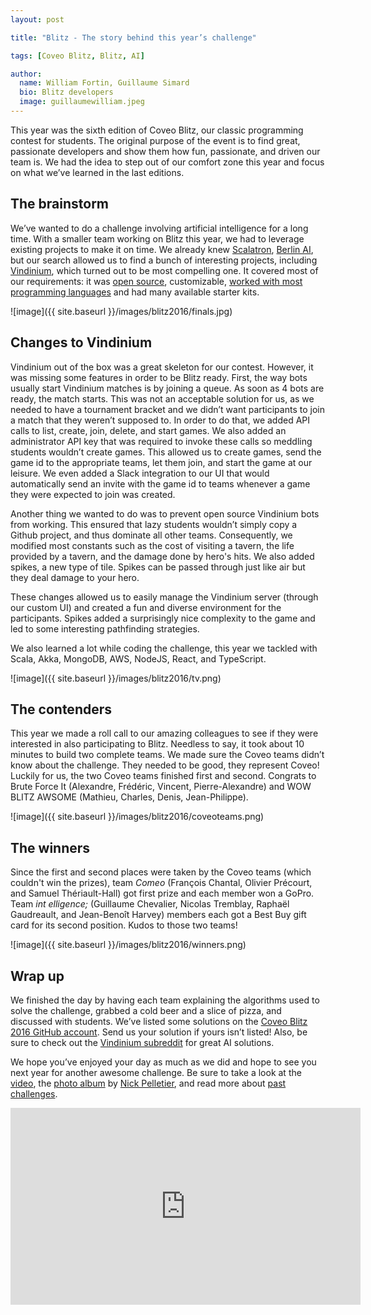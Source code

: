 ```yaml
---
layout: post

title: "Blitz - The story behind this year’s challenge"

tags: [Coveo Blitz, Blitz, AI]

author:
  name: William Fortin, Guillaume Simard
  bio: Blitz developers
  image: guillaumewilliam.jpeg
---
```


This year was the sixth edition of Coveo Blitz, our classic programming contest for students. The original purpose of the event is to find great, passionate developers and show them how fun, passionate, and driven our team is. We had the idea to step out of our comfort zone this year and focus on what we’ve learned in the last editions. 

<!-- more -->

## The brainstorm

We’ve wanted to do a challenge involving artificial intelligence for a long time. With a smaller team working on Blitz this year, we had to leverage existing projects to make it on time. We already knew [Scalatron](https://scalatron.github.io/), [Berlin AI](http://www.berlin-ai.com/), but our search allowed us to find a bunch of interesting projects, including [Vindinium](http://vindinium.org/), which turned out to be most compelling one. It covered most of our requirements: it was [open source](https://github.com/ornicar/vindinium), customizable, [worked with most programming languages](http://vindinium.org/starters) and had many available starter kits.

![image]({{ site.baseurl }}/images/blitz2016/finals.jpg)

## Changes to Vindinium

Vindinium out of the box was a great skeleton for our contest. However, it was missing some features in order to be Blitz ready. First, the way bots usually start Vindinium matches is by joining a queue. As soon as 4 bots are ready, the match starts. This was not an acceptable solution for us, as we needed to have a tournament bracket and we didn’t want participants to join a match that they weren’t supposed to. In order to do that, we added API calls to list, create, join, delete, and start games. We also added an administrator API key that was required to invoke these calls so meddling students wouldn’t create games. This allowed us to create games, send the game id to the appropriate teams, let them join, and start the game at our leisure. We even added a Slack integration to our UI that would automatically send an invite with the game id to teams whenever a game they were expected to join was created.

Another thing we wanted to do was to prevent open source Vindinium bots from working. This ensured that lazy students wouldn’t simply copy a Github project, and  thus dominate all other teams. Consequently, we modified most constants such as the cost of visiting a tavern, the life provided by a tavern, and the damage done by hero's hits. We also added spikes, a new type of tile. Spikes can be passed through just like air but they deal damage to your hero.

These changes allowed us to easily manage the Vindinium server (through our custom UI) and created a fun and diverse environment for the participants. Spikes added a surprisingly nice complexity to the game and led to some interesting pathfinding strategies.

We also learned a lot while coding the challenge, this year we tackled with Scala, Akka, MongoDB, AWS, NodeJS, React, and TypeScript.

![image]({{ site.baseurl }}/images/blitz2016/tv.png)

## The contenders

This year we made a roll call to our amazing colleagues to see if they were interested in also participating to Blitz. Needless to say, it took about 10 minutes to build two complete teams. We made sure the Coveo teams didn’t know about the challenge. They needed to be good, they represent Coveo! Luckily for us, the two Coveo teams finished first and second. Congrats to Brute Force It (Alexandre, Frédéric, Vincent, Pierre-Alexandre) and WOW BLITZ AWSOME (Mathieu, Charles, Denis, Jean-Philippe).

![image]({{ site.baseurl }}/images/blitz2016/coveoteams.png)

## The winners

Since the first and second places were taken by the Coveo teams (which couldn't win the prizes), team *Comeo* (François Chantal, Olivier Précourt, and Samuel Thériault-Hall) got first prize and each member won a GoPro. Team *int elligence;* (Guillaume Chevalier, Nicolas Tremblay, Raphaël Gaudreault, and Jean-Benoît Harvey) members each got a Best Buy gift card for its second position. Kudos to those two teams!

![image]({{ site.baseurl }}/images/blitz2016/winners.png)

## Wrap up

We finished the day by having each team explaining the algorithms used to solve the challenge, grabbed a cold beer and a slice of pizza, and discussed with students. We’ve listed some solutions on the [Coveo Blitz 2016 GitHub account](https://github.com/coveoblitz2016). Send us your solution if yours isn’t listed! Also, be sure to check out the [Vindinium subreddit](https://www.reddit.com/r/vindinium) for great AI solutions.

We hope you’ve enjoyed your day as much as we did and hope to see you next year for another awesome challenge. Be sure to take a look at the [video](https://youtu.be/MDVV4v82vz4), the [photo album](https://goo.gl/photos/qMLEorRdrejnjpx79) by [Nick Pelletier](https://twitter.com/habanhero), and read more about [past challenges](https://search.coveo.com/#q=blitz&sort=relevancy&f:sourceFacet=[Web%20-%20TechBlog]&f:languageFacet=[English]&f:platformFacet:not=[Coveo%20Platform%206.5]).

<iframe width="560" height="315" src="https://www.youtube.com/embed/MDVV4v82vz4" frameborder="0" allowfullscreen></iframe>
